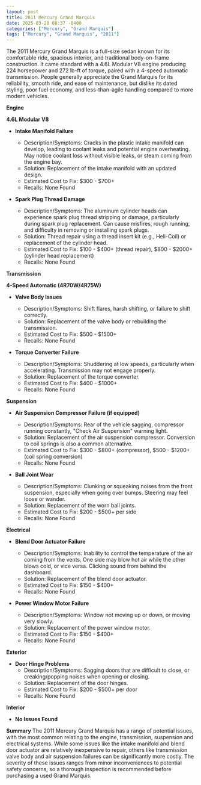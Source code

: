 ```yaml
---
layout: post
title: 2011 Mercury Grand Marquis
date: 2025-03-20 08:37 -0400
categories: ["Mercury", "Grand Marquis"]
tags: ["Mercury", "Grand Marquis", "2011"]
---
```

The 2011 Mercury Grand Marquis is a full-size sedan known for its comfortable ride, spacious interior, and traditional body-on-frame construction. It came standard with a 4.6L Modular V8 engine producing 224 horsepower and 272 lb-ft of torque, paired with a 4-speed automatic transmission. People generally appreciate the Grand Marquis for its reliability, smooth ride, and ease of maintenance, but dislike its dated styling, poor fuel economy, and less-than-agile handling compared to more modern vehicles.

**Engine**

**4.6L Modular V8**

*   **Intake Manifold Failure**
    *   Description/Symptoms: Cracks in the plastic intake manifold can develop, leading to coolant leaks and potential engine overheating. May notice coolant loss without visible leaks, or steam coming from the engine bay.
    *   Solution: Replacement of the intake manifold with an updated design.
    *   Estimated Cost to Fix: $300 - $700+
    *   Recalls: None Found

*   **Spark Plug Thread Damage**
    *   Description/Symptoms: The aluminum cylinder heads can experience spark plug thread stripping or damage, particularly during spark plug replacement. Can cause misfires, rough running, and difficulty in removing or installing spark plugs.
    *   Solution: Thread repair using a thread insert kit (e.g., Heli-Coil) or replacement of the cylinder head.
    *   Estimated Cost to Fix: $100 - $400+ (thread repair), $800 - $2000+ (cylinder head replacement)
    *   Recalls: None Found

**Transmission**

**4-Speed Automatic (4R70W/4R75W)**

*   **Valve Body Issues**
    *   Description/Symptoms: Shift flares, harsh shifting, or failure to shift correctly.
    *   Solution: Replacement of the valve body or rebuilding the transmission.
    *   Estimated Cost to Fix: $500 - $1500+
    *   Recalls: None Found

*   **Torque Converter Failure**
    *   Description/Symptoms: Shuddering at low speeds, particularly when accelerating. Transmission may not engage properly.
    *   Solution: Replacement of the torque converter.
    *   Estimated Cost to Fix: $400 - $1000+
    *   Recalls: None Found

**Suspension**

*   **Air Suspension Compressor Failure (if equipped)**
    *   Description/Symptoms: Rear of the vehicle sagging, compressor running constantly, "Check Air Suspension" warning light.
    *   Solution: Replacement of the air suspension compressor. Conversion to coil springs is also a common alternative.
    *   Estimated Cost to Fix: $300 - $800+ (compressor), $500 - $1200+ (coil spring conversion)
    *   Recalls: None Found

*   **Ball Joint Wear**
    *   Description/Symptoms: Clunking or squeaking noises from the front suspension, especially when going over bumps. Steering may feel loose or wander.
    *   Solution: Replacement of the worn ball joints.
    *   Estimated Cost to Fix: $200 - $500+ per side
    *   Recalls: None Found

**Electrical**

*   **Blend Door Actuator Failure**
    *   Description/Symptoms: Inability to control the temperature of the air coming from the vents. One side may blow hot air while the other blows cold, or vice versa. Clicking sound from behind the dashboard.
    *   Solution: Replacement of the blend door actuator.
    *   Estimated Cost to Fix: $150 - $400+
    *   Recalls: None Found

*   **Power Window Motor Failure**
    *   Description/Symptoms: Window not moving up or down, or moving very slowly.
    *   Solution: Replacement of the power window motor.
    *   Estimated Cost to Fix: $150 - $400+
    *   Recalls: None Found

**Exterior**

*   **Door Hinge Problems**
    *   Description/Symptoms: Sagging doors that are difficult to close, or creaking/popping noises when opening or closing.
    *   Solution: Replacement of the door hinges.
    *   Estimated Cost to Fix: $200 - $500+ per door
    *   Recalls: None Found

**Interior**

*   **No Issues Found**

**Summary**
The 2011 Mercury Grand Marquis has a range of potential issues, with the most common relating to the engine, transmission, suspension and electrical systems. While some issues like the intake manifold and blend door actuator are relatively inexpensive to repair, others like transmission valve body and air suspension failures can be significantly more costly. The severity of these issues ranges from minor inconveniences to potential safety concerns, so a thorough inspection is recommended before purchasing a used Grand Marquis.

